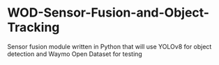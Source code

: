 # WOD-Sensor-Fusion-and-Object-Tracking
Sensor fusion module written in Python that will use YOLOv8 for object detection and Waymo Open Dataset for testing
